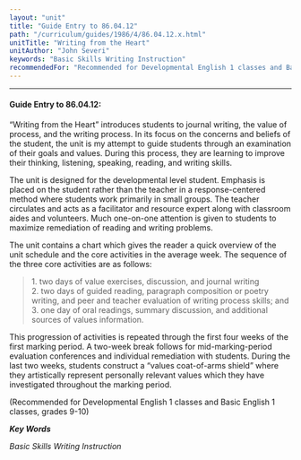 ```yaml
---
layout: "unit"
title: "Guide Entry to 86.04.12"
path: "/curriculum/guides/1986/4/86.04.12.x.html"
unitTitle: "Writing from the Heart"
unitAuthor: "John Severi"
keywords: "Basic Skills Writing Instruction"
recommendedFor: "Recommended for Developmental English 1 classes and Basic English 1 classes, grades 9-10"
---
```

<body>
<hr/>
<h4>
Guide Entry to 86.04.12:
</h4>
“Writing from the Heart” introduces students to journal writing, the value of process, and the writing process. In its focus on the concerns and beliefs of the student, the unit is my attempt to guide students through an examination of their goals and values. During this process, they are learning to improve their thinking, listening, speaking, reading, and writing skills.
<p>
The unit is designed for the developmental level student. Emphasis is placed on the student rather than the teacher in a response-centered method where students work primarily in small groups. The teacher circulates and acts as a facilitator and resource expert along with classroom aides and volunteers. Much one-on-one attention is given to students to maximize remediation of reading and writing problems.
</p>
<p>
The unit contains a chart which gives the reader a quick overview of the unit schedule and the core activities in the average week. The sequence of the three core activities are as follows:
</p>
<blockquote>
<dl>
<dt>
1. two days of value exercises, discussion, and journal writing
<dt>
2. two days of guided reading, paragraph composition or poetry writing, and peer and teacher evaluation of writing process skills; and
<dt>
3. one day of oral readings, summary discussion, and additional sources of values information.
</dt>
</dt>
</dt>
</dl>
</blockquote>
This progression of activities is repeated through the first four weeks of the first marking period. A two-week break follows for mid-marking-period evaluation conferences and individual remediation with students. During the last two weeks, students construct a “values coat-of-arms shield” where they artistically represent personally relevant values which they have investigated throughout the marking period.
<p>
(Recommended for Developmental English 1 classes and Basic English 1 classes, grades 9-10)
</p>
<p>
<b>
<i>
Key Words
</i>
</b>
<br/>
</p>
<p>
<i>
Basic Skills Writing Instruction
</i>
</p>
</body>